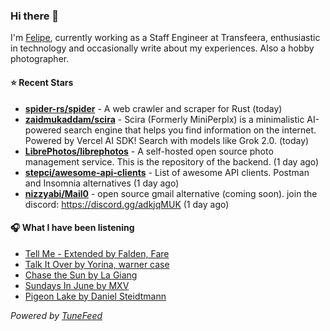 ### Hi there 👋

I'm [Felipe](https://felipevm.com), currently working as a Staff Engineer at Transfeera, enthusiastic in technology and occasionally write about my experiences. Also a hobby photographer.

#### ⭐ Recent Stars
- **[spider-rs/spider](https://github.com/spider-rs/spider)** - A web crawler and scraper for Rust (today)
- **[zaidmukaddam/scira](https://github.com/zaidmukaddam/scira)** - Scira (Formerly MiniPerplx) is a minimalistic AI-powered search engine that helps you find information on the internet. Powered by Vercel AI SDK! Search with models like Grok 2.0. (today)
- **[LibrePhotos/librephotos](https://github.com/LibrePhotos/librephotos)** - A self-hosted open source photo management service. This is the repository of the backend. (1 day ago)
- **[stepci/awesome-api-clients](https://github.com/stepci/awesome-api-clients)** - List of awesome API clients. Postman and Insomnia alternatives (1 day ago)
- **[nizzyabi/Mail0](https://github.com/nizzyabi/Mail0)** - open source gmail alternative (coming soon). join the discord: https://discord.gg/adkjqMUK (1 day ago)

#### 🎧 What I have been listening
- [Tell Me - Extended by Falden, Fare](https://open.spotify.com/track/5ybzwoZUSwa7Iohv5Omt2P)
- [Talk It Over by Yorina, warner case](https://open.spotify.com/track/0XafrYWJ9cIiJW5klEDHAa)
- [Chase the Sun by La Giang](https://open.spotify.com/track/24Yz9uDygbyWGhnxpfvHKN)
- [Sundays In June by MXV](https://open.spotify.com/track/1v8v7qoxmiKMHCgeAsD1Am)
- [Pigeon Lake by Daniel Steidtmann](https://open.spotify.com/track/7yvZgPEl80idsm6i5zs47W)

_Powered by [TuneFeed](https://tunefeed.app?ref=github.com)_
